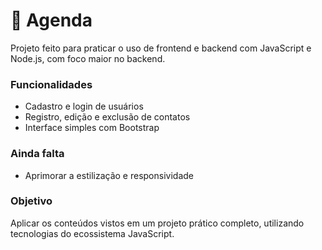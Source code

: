 # 📒 Agenda

Projeto feito para praticar o uso de frontend e backend com JavaScript e Node.js, com foco maior no backend.

### Funcionalidades
- Cadastro e login de usuários
- Registro, edição e exclusão de contatos
- Interface simples com Bootstrap

### Ainda falta
- Aprimorar a estilização e responsividade

### Objetivo
Aplicar os conteúdos vistos em um projeto prático completo, utilizando tecnologias do ecossistema JavaScript.

